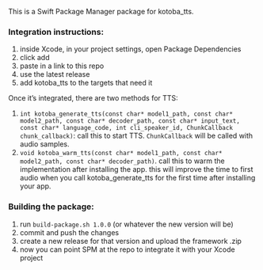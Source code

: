 This is a Swift Package Manager package for kotoba_tts.

### Integration instructions:
1) inside Xcode, in your project settings, open Package Dependencies
2) click add
3) paste in a link to this repo
4) use the latest release
5) add kotoba_tts to the targets that need it

Once it’s integrated, there are two methods for TTS:
1) `int kotoba_generate_tts(const char* model1_path, const char* model2_path, const char* decoder_path, const char* input_text, const char* language_code, int cli_speaker_id, ChunkCallback chunk_callback)`: call this to start TTS. `ChunkCallback` will be called with audio samples.
2) `void kotoba_warm_tts(const char* model1_path, const char* model2_path, const char* decoder_path)`. call this to warm the implementation after installing the app. this will improve the time to first audio when you call kotoba_generate_tts for the first time after installing your app.

### Building the package:
1) run `build-package.sh 1.0.0` (or whatever the new version will be)
2) commit and push the changes
3) create a new release for that version and upload the framework .zip
4) now you can point SPM at the repo to integrate it with your Xcode project

